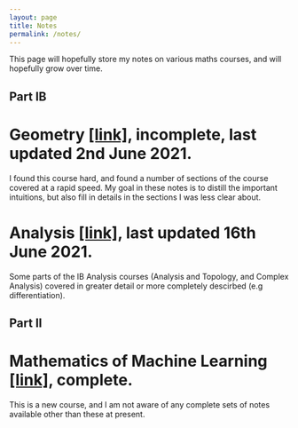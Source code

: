 ```yaml
---
layout: page
title: Notes
permalink: /notes/
---
```


This page will hopefully store my notes on various maths courses, and will hopefully grow over time.

## Part IB

# Geometry <a href="../assets/Geom.pdf" target="_blank">[link]</a>, incomplete, last updated 2nd June 2021.

I found this course hard, and found a number of sections of the course covered at a rapid speed. My goal in these notes is to distill the important intuitions, but also fill in details in the sections I was less clear about.

# Analysis <a href="../assets/Anal.pdf" target="_blank">[link]</a>, last updated 16th June 2021.

Some parts of the IB Analysis courses (Analysis and Topology, and Complex Analysis) covered in greater detail or more completely descirbed (e.g differentiation).

## Part II

# Mathematics of Machine Learning <a href="../assets/MML.pdf" target="_blank">[link]</a>, complete.

This is a new course, and I am not aware of any complete sets of notes available other than these at present.